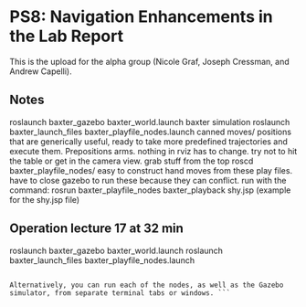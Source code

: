 # PS8: Navigation Enhancements in the Lab Report
This is the upload for the alpha group (Nicole Graf, Joseph Cressman, and Andrew Capelli).

## Notes 
roslaunch baxter_gazebo baxter_world.launch
baxter simulation
roslaunch baxter_launch_files baxter_playfile_nodes.launch 
canned moves/ positions that are generically useful, ready to take more predefined trajectories and execute them. Prepositions arms. nothing in rviz has to change. try not to hit the table or get in the camera view. grab stuff from the top
roscd baxter_playfile_nodes/ 
easy to construct hand moves from these play files. have to close gazebo to run these because they can conflict. run with the command:
	rosrun baxter_playfile_nodes baxter_playback shy.jsp (example for the shy.jsp file)


## Operation lecture 17 at 32 min 
roslaunch baxter_gazebo baxter_world.launch 
roslaunch baxter_launch_files baxter_playfile_nodes.launch 





```

Alternatively, you can run each of the nodes, as well as the Gazebo simulator, from separate terminal tabs or windows. ```
```
